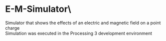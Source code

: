 # E-M-Simulator\ 
Simulator that shows the effects of an electric and magnetic field on a point charge\
Simulation was executed in the Processing 3 development environment

